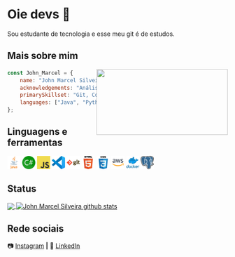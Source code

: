 # Oie devs 👋

Sou estudante de tecnologia e esse meu git é de estudos.

## Mais sobre mim

<img align="right" width="300" height="150" src="https://camo.githubusercontent.com/4c8d92806e3c2322a2c390ffa0019c1d6f78a4d82108aa6946863ae362a763c8/68747470733a2f2f69322e77702e636f6d2f616c6c68746163636573732e696e666f2f77702d636f6e74656e742f75706c6f6164732f323031382f30332f70726f6772616d6d696e672e6769663f6669743d313238312532433731362673736c3d31" />

```javascript
const John_Marcel = {
    name: "John Marcel Silveira",
    acknowledgements: "Análise e Desenvolvimento de Sistemas",
    primarySkillset: "Git, Controle de Versão, Desenvolvimento Web com HTML, CSS e JavaScript",
    languages: ["Java", "Python", "JavaScript", "C#"]
};
```

## Linguagens e ferramentas

<code><img height="30" src="https://raw.githubusercontent.com/github/explore/80688e429a7d4ef2fca1e82350fe8e3517d3494d/topics/java/java.png"></code>
<code><img height="30" src="https://raw.githubusercontent.com/github/explore/80688e429a7d4ef2fca1e82350fe8e3517d3494d/topics/csharp/csharp.png"></code>
<code><img height="30" src="https://raw.githubusercontent.com/github/explore/80688e429a7d4ef2fca1e82350fe8e3517d3494d/topics/javascript/javascript.png"></code>
<code><img height="30" src="https://raw.githubusercontent.com/github/explore/80688e429a7d4ef2fca1e82350fe8e3517d3494d/topics/visual-studio-code/visual-studio-code.png"></code>
<code><img height="30" src="https://raw.githubusercontent.com/github/explore/80688e429a7d4ef2fca1e82350fe8e3517d3494d/topics/git/git.png"></code>
<code><img height="30" src="https://raw.githubusercontent.com/github/explore/80688e429a7d4ef2fca1e82350fe8e3517d3494d/topics/html/html.png"></code>
<code><img height="30" src="https://raw.githubusercontent.com/github/explore/80688e429a7d4ef2fca1e82350fe8e3517d3494d/topics/css/css.png"></code>
<code><img height="30" src="https://raw.githubusercontent.com/github/explore/80688e429a7d4ef2fca1e82350fe8e3517d3494d/topics/aws/aws.png"></code>
<code><img height="30" src="https://raw.githubusercontent.com/github/explore/80688e429a7d4ef2fca1e82350fe8e3517d3494d/topics/docker/docker.png"></code>
<code><img height="30" src="https://raw.githubusercontent.com/github/explore/80688e429a7d4ef2fca1e82350fe8e3517d3494d/topics/postgresql/postgresql.png"></code>

## Status

<a href="https://github.com/JohnMarcelSilveira">
  <img height="200em" align="center" src="https://github-readme-stats.vercel.app/api/top-langs/?username=JohnMarcelSilveira&theme=react&hide_langs_below=1_height=27&card_width=450" />
 <img height="200em" align="center" src="https://github-readme-stats.vercel.app/api?username=JohnMarcelSilveira&show_icons=true&theme=react&line_height=27&card_width=400" alt="John Marcel Silveira github stats"/>
</a>

[instagram]: https://www.instagram.com/j.marcell.silveira/
[linkedin]: https://www.linkedin.com/in/john-marcel-silveira-62530752/

<br>

## Rede sociais

📷 [Instagram][instagram] **|**
👔 [LinkedIn][linkedin]
